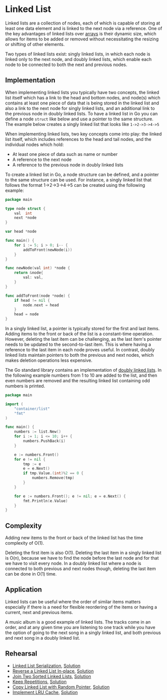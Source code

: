 # Linked List

Linked lists are a collection of nodes, each of which is capable of storing at least one data element and is linked to the next node via a reference. One of the key advantages of linked lists over [arrays](../array) is their dynamic size, which allows for items to be added or removed without necessitating the resizing or shifting of other elements.

Two types of linked lists exist: singly linked lists, in which each node is linked only to the next node, and doubly linked lists, which enable each node to be connected to both the next and previous nodes.

## Implementation

When implementing linked lists you typically have two concepts, the linked list itself which has a link to the head and bottom nodes, and node(s) which contains at least one piece of data that is being stored in the linked list and also a link to the next node for singly linked lists, and an additional link to the previous node in doubly linked lists. To have a linked list in Go you can define a node `struct` like below and use a pointer to the same structure. The example below creates a singly linked list that looks like `1->2->3->4->5`

When implementing linked lists, two key concepts come into play: the linked list itself, which includes references to the head and tail nodes, and the individual nodes which hold:

* At least one piece of data such as name or number
* A reference to the next node
* A reference to the previous node in doubly linked lists

To create a linked list in Go, a node structure can be defined, and a pointer to the same structure can be used. For instance, a singly linked list that follows the format 1->2->3->4->5 can be created using the following example:

```Go
package main

type node struct {
	val  int
	next *node
}

var head *node

func main() {
	for i := 5; i > 0; i-- {
		addToFront(newNode(i))
	}
}

func newNode(val int) *node {
	return &node{
		val: val,
	}
}

func addToFront(node *node) {
	if head != nil {
		node.next = head
	}
	head = node
}
```

In a singly linked list, a pointer is typically stored for the first and last items. Adding items to the front or back of the list is a constant-time operation. However, deleting the last item can be challenging, as the last item's pointer needs to be updated to the second-to-last item. This is where having a reference to the last item in each node proves useful. In contrast, doubly linked lists maintain pointers to both the previous and next nodes, which makes deletion operations less expensive.

The Go standard library contains an implementation of [doubly linked lists](https://golang.org/pkg/container/list/). In the following example numbers from 1 to 10 are added to the list, and then even numbers are removed and the resulting linked list containing odd numbers is printed.

```Go
package main

import (
	"container/list"
	"fmt"
)

func main() {
	numbers := list.New()
	for i := 1; i <= 10; i++ {
		numbers.PushBack(i)
	}

	e := numbers.Front()
	for e != nil {
		tmp := e
		e = e.Next()
		if tmp.Value.(int)%2 == 0 {
			numbers.Remove(tmp)
		}
	}

	for e := numbers.Front(); e != nil; e = e.Next() {
		fmt.Println(e.Value)
	}
}
```

## Complexity

Adding new items to the front or back of the linked list has the time complexity of O(1).

Deleting the first item is also O(1). Deleting the last item in a singly linked list is O(n), because we have to find the node before the last node and for that we have to visit every node. In a doubly linked list where a node is connected to both previous and next nodes though, deleting the last item can be done in O(1) time.

## Application

Linked lists can be useful where the order of similar items matters especially if there is a need for flexible reordering of the items or having a current, next and previous items.

A music album is a good example of linked lists. The tracks come in an order, and at any given time you are listening to one track while you have the option of going to the next song in a singly linked list, and both previous and next song in a doubly linked list.

## Rehearsal

* [Linked List Serialization](./serialization_test.go), [Solution](./serialization.go)
* [Reverse a Linked List In-place](./reverse_in_place_test.go), [Solution](./reverse_in_place.go)
* [Join Two Sorted Linked Lists](./join_sorted_lists_test.go), [Solution](./join_sorted_lists.go)
* [Keep Repetitions](./keep_repetitions_test.go), [Solution](./keep_repetitions_test.go)
* [Copy Linked List with Random Pointer](./copy_linklist_with_random_pointer_test.go), [Solution](./copy_linklist_with_random_pointer.go)
* [Implement LRU Cache](./lru_cache_test.go), [Solution](./lru_cache.go)
